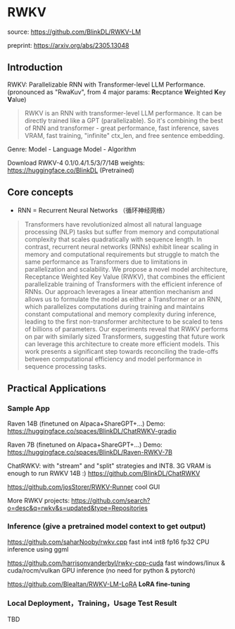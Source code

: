 # RWKV

source: https://github.com/BlinkDL/RWKV-LM

preprint: https://arxiv.org/abs/2305.13048

## Introduction

RWKV: Parallelizable RNN with Transformer-level LLM Performance. (pronounced as "RwaKuv", from 4 major params: **R**ecptance **W**eighted **K**ey **V**alue)

>   RWKV is an RNN with transformer-level LLM performance. It can be directly trained like a GPT (parallelizable). So it's combining the best of RNN and transformer - great performance, fast inference, saves VRAM, fast training, "infinite" ctx_len, and free sentence embedding.
>

Genre: Model - Language Model - Algorithm

Download RWKV-4 0.1/0.4/1.5/3/7/14B weights: https://huggingface.co/BlinkDL (Pretrained)

## Core concepts

- RNN = Recurrent Neural Networks （循环神经网络）
>	Transformers have revolutionized almost all natural language processing (NLP) tasks but suffer from memory and computational complexity that scales quadratically with sequence length. In contrast, recurrent neural networks (RNNs) exhibit linear scaling in memory and computational requirements but struggle to match the same performance as Transformers due to limitations in parallelization and scalability. We propose a novel model architecture, Receptance Weighted Key Value (RWKV), that combines the efficient parallelizable training of Transformers with the efficient inference of RNNs. Our approach leverages a linear attention mechanism and allows us to formulate the model as either a Transformer or an RNN, which parallelizes computations during training and maintains constant computational and memory complexity during inference, leading to the first non-transformer architecture to be scaled to tens of billions of parameters. Our experiments reveal that RWKV performs on par with similarly sized Transformers, suggesting that future work can leverage this architecture to create more efficient models. This work presents a significant step towards reconciling the trade-offs between computational efficiency and model performance in sequence processing tasks.
>

## Practical Applications

### Sample App

Raven 14B (finetuned on Alpaca+ShareGPT+...) Demo: https://huggingface.co/spaces/BlinkDL/ChatRWKV-gradio

Raven 7B (finetuned on Alpaca+ShareGPT+...) Demo: https://huggingface.co/spaces/BlinkDL/Raven-RWKV-7B

ChatRWKV: with "stream" and "split" strategies and INT8. 3G VRAM is enough to run RWKV 14B :) https://github.com/BlinkDL/ChatRWKV

https://github.com/josStorer/RWKV-Runner cool GUI

More RWKV projects: https://github.com/search?o=desc&q=rwkv&s=updated&type=Repositories

### Inference (give a pretrained model context to get output)

https://github.com/saharNooby/rwkv.cpp fast int4 int8 fp16 fp32 CPU inference using ggml

https://github.com/harrisonvanderbyl/rwkv-cpp-cuda fast windows/linux & cuda/rocm/vulkan GPU inference (no need for python & pytorch)

https://github.com/Blealtan/RWKV-LM-LoRA **LoRA fine-tuning**

### Local Deployment，Training，Usage Test Result

TBD
